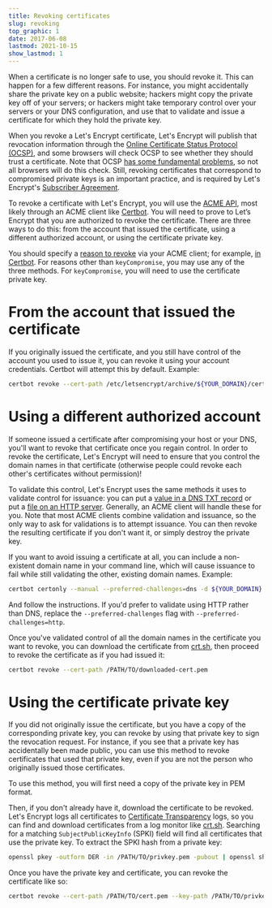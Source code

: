 ```yaml
---
title: Revoking certificates
slug: revoking
top_graphic: 1
date: 2017-06-08
lastmod: 2021-10-15
show_lastmod: 1
---
```



When a certificate is no longer safe to use, you should revoke it. This can happen for a few different reasons. For instance, you might accidentally share the private key on a public website; hackers might copy the private key off of your servers; or hackers might take temporary control over your servers or your DNS configuration, and use that to validate and issue a certificate for which they hold the private key.

When you revoke a Let's Encrypt certificate, Let's Encrypt will publish that revocation information through the [Online Certificate Status Protocol (OCSP)](https://en.wikipedia.org/wiki/Online_Certificate_Status_Protocol), and some browsers will check OCSP to see whether they should trust a certificate. Note that OCSP [has some fundamental problems](https://www.imperialviolet.org/2011/03/18/revocation.html), so not all browsers will do this check. Still, revoking certificates that correspond to compromised private keys is an important practice, and is required by Let's Encrypt's [Subscriber Agreement](/repository).

To revoke a certificate with Let's Encrypt, you will use the [ACME API](https://github.com/letsencrypt/boulder/blob/master/docs/acme-divergences.md), most likely through an ACME client like [Certbot](https://certbot.eff.org/). You will need to prove to Let’s Encrypt that you are authorized to revoke the certificate. There are three ways to do this: from the account that issued the certificate, using a different authorized account, or using the certificate private key.

You should specify a [reason to revoke](https://en.wikipedia.org/wiki/Certificate_revocation_list#Reasons_for_revocation) via your ACME client; for example, [in Certbot](https://certbot.eff.org/docs/using.html#revoking-certificates). For reasons other than `keyCompromise`, you may use any of the three methods. For `keyCompromise`, you will need to use the certificate private key.

# From the account that issued the certificate

If you originally issued the certificate, and you still have control of the account you used to issue it, you can revoke it using your account credentials. Certbot will attempt this by default. Example:

```bash
certbot revoke --cert-path /etc/letsencrypt/archive/${YOUR_DOMAIN}/cert1.pem
```

# Using a different authorized account

If someone issued a certificate after compromising your host or your DNS, you'll want to revoke that certificate once you regain control. In order to revoke the certificate, Let's Encrypt will need to ensure that you control the domain names in that certificate (otherwise people could revoke each other's certificates without permission)!

To validate this control, Let's Encrypt uses the same methods it uses to validate control for issuance: you can put a [value in a DNS TXT record](https://tools.ietf.org/html/rfc8555#section-8.4) or put a [file on an HTTP server](https://tools.ietf.org/html/rfc8555#section-8.3). Generally, an ACME client will handle these for you. Note that most ACME clients combine validation and issuance, so the only way to ask for validations is to attempt issuance. You can then revoke the resulting certificate if you don't want it, or simply destroy the private key.

If you want to avoid issuing a certificate at all, you can include a non-existent domain name in your command line, which will cause issuance to fail while still validating the other, existing domain names. Example:

```bash
certbot certonly --manual --preferred-challenges=dns -d ${YOUR_DOMAIN} -d nonexistent.${YOUR_DOMAIN}
```

And follow the instructions. If you'd prefer to validate using HTTP rather than DNS, replace the `--preferred-challenges` flag with `--preferred-challenges=http`.

Once you've validated control of all the domain names in the certificate you want to revoke, you can download the certificate from [crt.sh](https://crt.sh/), then proceed to revoke the certificate as if you had issued it:

```bash
certbot revoke --cert-path /PATH/TO/downloaded-cert.pem
```

# Using the certificate private key

If you did not originally issue the certificate, but you have a copy of the corresponding private key, you can revoke by using that private key to sign the revocation request. For instance, if you see that a private key has accidentally been made public, you can use this method to revoke certificates that used that private key, even if you are not the person who originally issued those certificates.

To use this method, you will first need a copy of the private key in PEM format.

Then, if you don't already have it, download the certificate to be revoked. Let's Encrypt logs all certificates to [Certificate Transparency](https://www.certificate-transparency.org/) logs, so you can find and download certificates from a log monitor like [crt.sh](https://crt.sh/). Searching for a matching `SubjectPublicKeyInfo` (SPKI) field will find all certificates that use the private key. To extract the SPKI hash from a private key:
```bash
openssl pkey -outform DER -in /PATH/TO/privkey.pem -pubout | openssl sha256
```

Once you have the private key and certificate, you can revoke the certificate like so:

```bash
certbot revoke --cert-path /PATH/TO/cert.pem --key-path /PATH/TO/privkey.pem --reason keyCompromise
```
